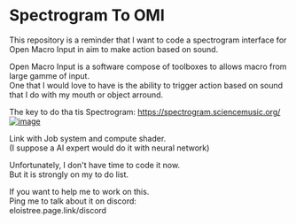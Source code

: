 # Spectrogram To OMI  
This repository is a reminder that I want to code a spectrogram interface for Open Macro Input in aim to make action based on sound.  
   

Open Macro Input is a software compose of toolboxes to allows macro from large gamme of input.  
One that I would love to have is the ability to trigger action based on sound that I do with my mouth or object arround.  

The key to do tha tis Spectrogram: 
https://spectrogram.sciencemusic.org/  
 [![image](https://user-images.githubusercontent.com/20149493/170843827-7c2a6034-2e3a-4e88-8360-ae139c89efe1.png)](https://spectrogram.sciencemusic.org/  )

Link with Job system and compute shader.  
(I suppose a AI expert would do it with neural network)   

Unfortunately, I don't have time to code it now.  
But it is strongly on my to do list.    

If you want to help me to work on this.   
Ping me to talk about it on discord:  
eloistree.page.link/discord  
